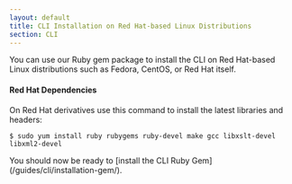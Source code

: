 ```yaml
---
layout: default
title: CLI Installation on Red Hat-based Linux Distributions
section: CLI
---
```


You can use our Ruby gem package to install the CLI on Red Hat-based
Linux distributions such as Fedora, CentOS, or Red Hat itself.

#### Red Hat Dependencies

On Red Hat derivatives use this command to install the latest libraries
and headers:

    $ sudo yum install ruby rubygems ruby-devel make gcc libxslt-devel libxml2-devel

You should now be ready to [install the CLI Ruby Gem] (/guides/cli/installation-gem/).


